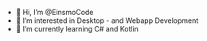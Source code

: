 - 👋 Hi, I’m @EinsmoCode
- 👀 I’m interested in Desktop - and Webapp Development
- 🌱 I’m currently learning C# and Kotlin

<!---
EinsmoCode/EinsmoCode is a ✨ special ✨ repository because its `README.md` (this file) appears on your GitHub profile.
You can click the Preview link to take a look at your changes.
--->
